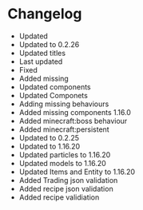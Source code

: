 # Changelog 
- Updated
- Updated to 0.2.26
- Updated titles
- Last updated
- Fixed
- Added missing
- Updated components
- Updated Componets
- Adding missing behaviours
- Added missing components 1.16.0
- Added minecraft:boss behaviour
- Added minecraft:persistent
- Updated to 0.2.25
- Updated to 1.16.20
- Updated particles to 1.16.20
- Updated models to 1.16.20
- Updated Items and Entity to 1.16.20
- Added Trading json validation
- Added recipe json validation
- Added recipe validiation
